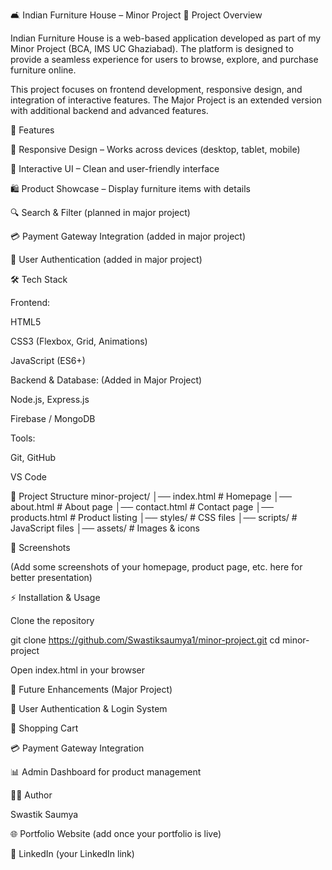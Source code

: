 🛋️ Indian Furniture House – Minor Project
📌 Project Overview

Indian Furniture House is a web-based application developed as part of my Minor Project (BCA, IMS UC Ghaziabad).
The platform is designed to provide a seamless experience for users to browse, explore, and purchase furniture online.

This project focuses on frontend development, responsive design, and integration of interactive features. The Major Project is an extended version with additional backend and advanced features.

🚀 Features

📱 Responsive Design – Works across devices (desktop, tablet, mobile)

🎨 Interactive UI – Clean and user-friendly interface

🛍️ Product Showcase – Display furniture items with details

🔍 Search & Filter (planned in major project)

💳 Payment Gateway Integration (added in major project)

🔐 User Authentication (added in major project)

🛠️ Tech Stack

Frontend:

HTML5

CSS3 (Flexbox, Grid, Animations)

JavaScript (ES6+)

Backend & Database: (Added in Major Project)

Node.js, Express.js

Firebase / MongoDB

Tools:

Git, GitHub

VS Code

📂 Project Structure
minor-project/
│── index.html        # Homepage
│── about.html        # About page
│── contact.html      # Contact page
│── products.html     # Product listing
│── styles/           # CSS files
│── scripts/          # JavaScript files
│── assets/           # Images & icons

📸 Screenshots

(Add some screenshots of your homepage, product page, etc. here for better presentation)

⚡ Installation & Usage

Clone the repository

git clone https://github.com/Swastiksaumya1/minor-project.git
cd minor-project


Open index.html in your browser

🎯 Future Enhancements (Major Project)

🔐 User Authentication & Login System

🛒 Shopping Cart

💳 Payment Gateway Integration

📊 Admin Dashboard for product management

👨‍💻 Author

Swastik Saumya

🌐 Portfolio Website
 (add once your portfolio is live)

💼 LinkedIn
 (your LinkedIn link)
